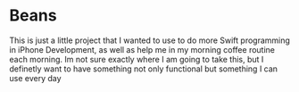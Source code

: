 # Beans
This is just a little project that I wanted to use to do more Swift programming in iPhone Development, as well as help me in my morning coffee routine each morning. Im not sure exactly where I am going to take this, but I definetly want to have something not only functional but something I can use every day
